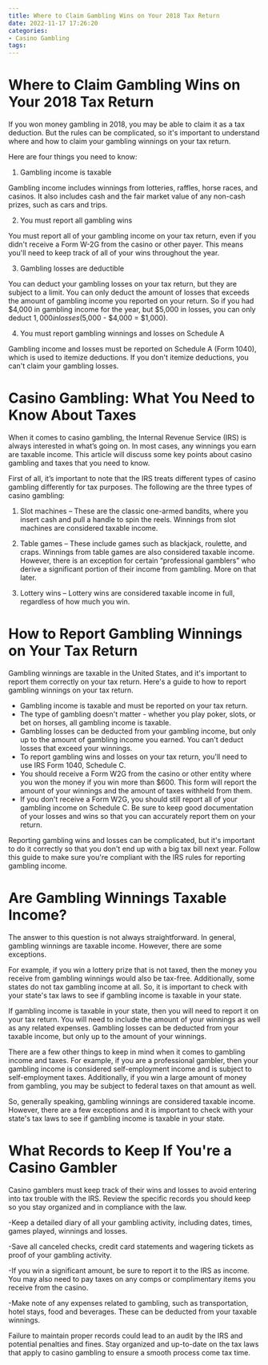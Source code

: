 ```yaml
---
title: Where to Claim Gambling Wins on Your 2018 Tax Return
date: 2022-11-17 17:26:20
categories:
- Casino Gambling
tags:
---
```



#  Where to Claim Gambling Wins on Your 2018 Tax Return

If you won money gambling in 2018, you may be able to claim it as a tax deduction. But the rules can be complicated, so it's important to understand where and how to claim your gambling winnings on your tax return.

Here are four things you need to know:

1. Gambling income is taxable

Gambling income includes winnings from lotteries, raffles, horse races, and casinos. It also includes cash and the fair market value of any non-cash prizes, such as cars and trips.

2. You must report all gambling wins

You must report all of your gambling income on your tax return, even if you didn't receive a Form W-2G from the casino or other payer. This means you'll need to keep track of all of your wins throughout the year.

3. Gambling losses are deductible

You can deduct your gambling losses on your tax return, but they are subject to a limit. You can only deduct the amount of losses that exceeds the amount of gambling income you reported on your return. So if you had $4,000 in gambling income for the year, but $5,000 in losses, you can only deduct $1,000 in losses ($5,000 - $4,000 = $1,000).

4. You must report gambling winnings and losses on Schedule A

Gambling income and losses must be reported on Schedule A (Form 1040), which is used to itemize deductions. If you don't itemize deductions, you can't claim your gambling losses.

#  Casino Gambling: What You Need to Know About Taxes

When it comes to casino gambling, the Internal Revenue Service (IRS) is always interested in what’s going on. In most cases, any winnings you earn are taxable income. This article will discuss some key points about casino gambling and taxes that you need to know.

First of all, it’s important to note that the IRS treats different types of casino gambling differently for tax purposes. The following are the three types of casino gambling:

1. Slot machines – These are the classic one-armed bandits, where you insert cash and pull a handle to spin the reels. Winnings from slot machines are considered taxable income.

2. Table games – These include games such as blackjack, roulette, and craps. Winnings from table games are also considered taxable income. However, there is an exception for certain “professional gamblers” who derive a significant portion of their income from gambling. More on that later.

3. Lottery wins – Lottery wins are considered taxable income in full, regardless of how much you win.

#  How to Report Gambling Winnings on Your Tax Return

Gambling winnings are taxable in the United States, and it's important to report them correctly on your tax return. Here's a guide to how to report gambling winnings on your tax return.

- Gambling income is taxable and must be reported on your tax return.
- The type of gambling doesn't matter - whether you play poker, slots, or bet on horses, all gambling income is taxable.
- Gambling losses can be deducted from your gambling income, but only up to the amount of gambling income you earned. You can't deduct losses that exceed your winnings.
- To report gambling wins and losses on your tax return, you'll need to use IRS Form 1040, Schedule C.
- You should receive a Form W2G from the casino or other entity where you won the money if you win more than $600. This form will report the amount of your winnings and the amount of taxes withheld from them.
- If you don't receive a Form W2G, you should still report all of your gambling income on Schedule C. Be sure to keep good documentation of your losses and wins so that you can accurately report them on your return.

Reporting gambling wins and losses can be complicated, but it's important to do it correctly so that you don't end up with a big tax bill next year. Follow this guide to make sure you're compliant with the IRS rules for reporting gambling income.

#  Are Gambling Winnings Taxable Income?

The answer to this question is not always straightforward. In general, gambling winnings are taxable income. However, there are some exceptions.

For example, if you win a lottery prize that is not taxed, then the money you receive from gambling winnings would also be tax-free. Additionally, some states do not tax gambling income at all. So, it is important to check with your state's tax laws to see if gambling income is taxable in your state.

If gambling income is taxable in your state, then you will need to report it on your tax return. You will need to include the amount of your winnings as well as any related expenses. Gambling losses can be deducted from your taxable income, but only up to the amount of your winnings.

There are a few other things to keep in mind when it comes to gambling income and taxes. For example, if you are a professional gambler, then your gambling income is considered self-employment income and is subject to self-employment taxes. Additionally, if you win a large amount of money from gambling, you may be subject to federal taxes on that amount as well.

So, generally speaking, gambling winnings are considered taxable income. However, there are a few exceptions and it is important to check with your state's tax laws to see if gambling income is taxable in your state.

#  What Records to Keep If You're a Casino Gambler

Casino gamblers must keep track of their wins and losses to avoid entering into tax trouble with the IRS. Review the specific records you should keep so you stay organized and in compliance with the law.

-Keep a detailed diary of all your gambling activity, including dates, times, games played, winnings and losses.

-Save all canceled checks, credit card statements and wagering tickets as proof of your gambling activity.

-If you win a significant amount, be sure to report it to the IRS as income. You may also need to pay taxes on any comps or complimentary items you receive from the casino.

-Make note of any expenses related to gambling, such as transportation, hotel stays, food and beverages. These can be deducted from your taxable winnings.

Failure to maintain proper records could lead to an audit by the IRS and potential penalties and fines. Stay organized and up-to-date on the tax laws that apply to casino gambling to ensure a smooth process come tax time.